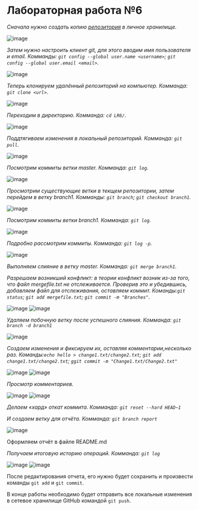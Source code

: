 # Лабораторная работа №6
*Сначала нужно создать копию [репозитория](https://github.com/Kurtyanik/LR6/) в личное хранилище.*

![image](https://github.com/4018KChepurnovaSS/LR6/blob/master/screens/1%20%D1%81%D0%BA%D1%80%D0%B8%D0%BD%202%20%D0%BB%D0%B0%D0%B1%D0%B0.png)

*Затем нужно настроить клиент git, для этого вводим имя пользователя и email. Комманды: `git config --global user.name <username>`; `git config --global user.email <email>`.*

![image](https://github.com/4018KChepurnovaSS/LR6/blob/master/screens/%D0%BD%D0%B0%D1%81%D1%82%D1%80%D0%BE%D0%B9%D0%BA%D0%B0%20%D0%BA%D0%BB%D0%B8%D0%B5%D0%BD%D1%82%D0%B0%20git.png)

*Теперь клонируем удалённый репозиторий на компьютер. Комманда: `git clone <url>`.*

![image](https://github.com/4018KChepurnovaSS/LR6/blob/master/screens/%D0%BA%D0%BB%D0%BE%D0%BD%D0%B8%D1%80%D0%BE%D0%B2%D0%B0%D0%BD%D0%B8%D0%B5%20%D1%83%D0%B4%D0%B0%D0%BB%D0%B5%D0%BD%D0%BD%D0%BE%D0%B3%D0%BE%20%D1%80%D0%B5%D0%BF%D0%BE%D0%B7%D0%B8%D1%82%D0%BE%D1%80%D0%B8%D1%8F.png)

*Переходим в директорию. Комманда: `cd LR6/`.*

![image](https://github.com/4018KChepurnovaSS/LR6/blob/master/screens/%D0%BF%D0%B5%D1%80%D0%B5%D1%85%D0%BE%D0%B4%20%D0%B2%20%D0%B4%D0%B8%D1%80%D0%B5%D0%BA%D1%82%D0%BE%D1%80%D0%B8%D1%8E%20cd.png)

*Поддтягиваем изменения в локальный репозиторий. Комманда: `git pull`.*

![image](https://github.com/4018KChepurnovaSS/LR6/blob/master/screens/pull.png)

*Посмотрим коммиты ветки master. Комманда: `git log`.*

![image](https://github.com/4018KChepurnovaSS/LR6/blob/master/screens/git%20log.png)

*Просмотрим существующие ветки в текщем репозитории, затем перейдем в ветку branch1. Комманды: `git branch`; `git checkout branch1`.*

![image](https://github.com/4018KChepurnovaSS/LR6/blob/master/screens/git%20Branch.png)

*Посмотрим коммиты ветки branch1. Комманда: `git log`.*

![image](https://github.com/4018KChepurnovaSS/LR6/blob/master/screens/Branch%20git%20log.png)

*Подробно рассмотрим коммиты. Комманда: `git log -p`.*

![image](https://github.com/4018KChepurnovaSS/LR6/blob/master/screens/log%20-p.png)

*Выполняем слияние в ветку master. Комманда: `git merge branch1`.*

*Разрешаем возникший конфликт: в теории конфликт возник из-за того, что файл mergefile.txt не отслеживается. Проверив это и убедившись, добавляем файл для отслеживания, оставляем коммит. Команды:`git status`; `git add mergefile.txt`; `git commit -m "Branches"`.*

![image](https://github.com/4018KChepurnovaSS/LR6/blob/master/screens/2021-11-18%20(11).png)
![image](https://github.com/4018KChepurnovaSS/LR6/blob/master/screens/2021-11-18%20(12).png)

*Удаляем побочную ветку после успешного слияния. Комманда: `git branch -d branch1`*

![image](https://github.com/4018KChepurnovaSS/LR6/blob/master/screens/2021-11-18%20(13).png)

*Создаем изменения и фиксируем их, оставляя комментарии,несколько раз. Команды:`echo hello > change1.txt/change2.txt`; `git add change1.txt/change2.txt`; `ggit commit -m "Change1.txt/Change2.txt"`*

![image](https://github.com/4018KChepurnovaSS/LR6/blob/master/screens/2021-11-18%20(16).png)
![image](https://github.com/4018KChepurnovaSS/LR6/blob/master/screens/2021-11-18%20(15).png)

*Просмотр комментариев.*

![image](https://github.com/4018KChepurnovaSS/LR6/blob/master/screens/2021-11-18%20(17).png)
![image](https://github.com/4018KChepurnovaSS/LR6/blob/master/screens/2021-11-18%20(18).png)

*Делаем «хард» откат коммита. Комманда: `git reset --hard HEAD~1`*

*И создаем ветку для отчёта. Комманда: `git branch report`*

![image](https://github.com/4018KChepurnovaSS/LR6/blob/master/screens/report.jpg)

Оформляем отчёт в файле README.md 

*Получаем итоговую историю операций.  Комманда: `git log`*

![image](https://github.com/4018KSigachevaDN/LR6/blob/master/images/19.png)
![image](https://github.com/4018KSigachevaDN/LR6/blob/master/images/20.png)

После редактирования отчета, его нужно будет сохранить и произвести команды `git add` и `git commit`.

В конце работы необходимо будет отправить все локальные изменения в сетевое хранилище GitHub командой `git push`.
